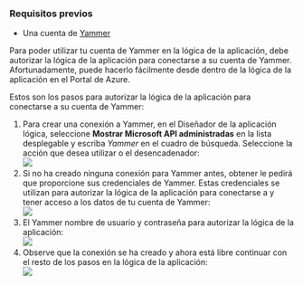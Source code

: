 ### <a name="prerequisites"></a>Requisitos previos
- Una cuenta de [Yammer](https://www.yammer.com/) 

Para poder utilizar tu cuenta de Yammer en la lógica de la aplicación, debe autorizar la lógica de la aplicación para conectarse a su cuenta de Yammer. Afortunadamente, puede hacerlo fácilmente desde dentro de la lógica de la aplicación en el Portal de Azure. 

Estos son los pasos para autorizar la lógica de la aplicación para conectarse a su cuenta de Yammer:

1. Para crear una conexión a Yammer, en el Diseñador de la aplicación lógica, seleccione **Mostrar Microsoft API administradas** en la lista desplegable y escriba *Yammer* en el cuadro de búsqueda. Seleccione la acción que desea utilizar o el desencadenador:  
  ![](./media/connectors-create-api-yammer/yammer-1.png)
2. Si no ha creado ninguna conexión para Yammer antes, obtener le pedirá que proporcione sus credenciales de Yammer. Estas credenciales se utilizan para autorizar la lógica de la aplicación para conectarse a y tener acceso a los datos de tu cuenta de Yammer:  
  ![](./media/connectors-create-api-yammer/yammer-2.png)
3. El Yammer nombre de usuario y contraseña para autorizar la lógica de la aplicación:  
  ![](./media/connectors-create-api-yammer/yammer-3.png)   
4. Observe que la conexión se ha creado y ahora está libre continuar con el resto de los pasos en la lógica de la aplicación:  
  ![](./media/connectors-create-api-yammer/yammer-4.png)   
